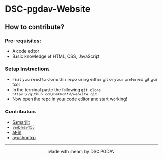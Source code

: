 # DSC-pgdav-Website
## How to contribute?
### Pre-requisites:	
- A code editor 	
- Basic knowledge of HTML, CSS, JavaScript	

### Setup Instructions	
- First you need to clone this repo using either git or your preferred git gui tool	
- In the terminal paste the following `git clone https://github.com/DSCPGDAV/website.git`	
- Now open the repo in your code editor and start working!	

### Contributors	
- [Samarjiit](https://github.com/Samarjiit)	
- [vaibhav135](https://github.com/vaibhav135)	
- [at-in](https://github.com/at-in)	
- [ayushontop](https://github.com/ayushontop)	

<hr>	

<p align="center">	
	Made with :heart: by DSC PGDAV	
</p>


